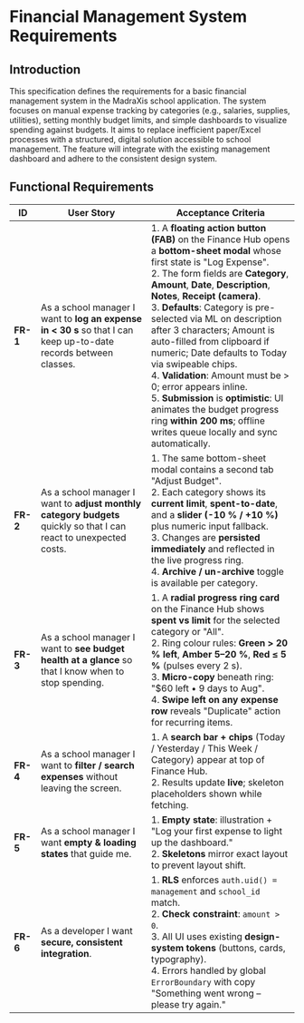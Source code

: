 # Financial Management System Requirements

## Introduction

This specification defines the requirements for a basic financial management system in the MadraXis school application. The system focuses on manual expense tracking by categories (e.g., salaries, supplies, utilities), setting monthly budget limits, and simple dashboards to visualize spending against budgets. It aims to replace inefficient paper/Excel processes with a structured, digital solution accessible to school management. The feature will integrate with the existing management dashboard and adhere to the consistent design system.

## Functional Requirements

| ID       | User Story                                                                                                         | Acceptance Criteria                                                                                                                                                                                                                                                                                                                                                                                                                                                                                                                                                                                                                                  |
| -------- | ------------------------------------------------------------------------------------------------------------------ | ---------------------------------------------------------------------------------------------------------------------------------------------------------------------------------------------------------------------------------------------------------------------------------------------------------------------------------------------------------------------------------------------------------------------------------------------------------------------------------------------------------------------------------------------------------------------------------------------------------------------------------------------------- |
| **FR-1** | As a school manager I want to **log an expense in < 30 s** so that I can keep up-to-date records between classes.  | 1. A **floating action button (FAB)** on the Finance Hub opens a **bottom-sheet modal** whose first state is "Log Expense".<br>2. The form fields are **Category**, **Amount**, **Date**, **Description**, **Notes**, **Receipt (camera)**.<br>3. **Defaults**: Category is pre-selected via ML on description after 3 characters; Amount is auto-filled from clipboard if numeric; Date defaults to Today via swipeable chips.<br>4. **Validation**: Amount must be > 0; error appears inline.<br>5. **Submission** is **optimistic**: UI animates the budget progress ring **within 200 ms**; offline writes queue locally and sync automatically. |
| **FR-2** | As a school manager I want to **adjust monthly category budgets** quickly so that I can react to unexpected costs. | 1. The same bottom-sheet modal contains a second tab "Adjust Budget".<br>2. Each category shows its **current limit**, **spent-to-date**, and a **slider (-10 % / +10 %)** plus numeric input fallback.<br>3. Changes are **persisted immediately** and reflected in the live progress ring.<br>4. **Archive / un-archive** toggle is available per category.                                                                                                                                                                                                                                                                                        |
| **FR-3** | As a school manager I want to **see budget health at a glance** so that I know when to stop spending.              | 1. A **radial progress ring card** on the Finance Hub shows **spent vs limit** for the selected category or "All".<br>2. Ring colour rules: **Green > 20 % left**, **Amber 5–20 %**, **Red ≤ 5 %** (pulses every 2 s).<br>3. **Micro-copy** beneath ring: "$60 left • 9 days to Aug".<br>4. **Swipe left on any expense row** reveals "Duplicate" action for recurring items.                                                                                                                                                                                                                                                                                       |
| **FR-4** | As a school manager I want to **filter / search expenses** without leaving the screen.                             | 1. A **search bar + chips** (Today / Yesterday / This Week / Category) appear at top of Finance Hub.<br>2. Results update **live**; skeleton placeholders shown while fetching.                                                                                                                                                                                                                                                                                                                                                                                                                                                                      |
| **FR-5** | As a school manager I want **empty & loading states** that guide me.                                               | 1. **Empty state**: illustration + "Log your first expense to light up the dashboard."<br>2. **Skeletons** mirror exact layout to prevent layout shift.                                                                                                                                                                                                                                                                                                                                                                                                                                                                                              |
| **FR-6** | As a developer I want **secure, consistent integration**.                                                          | 1. **RLS** enforces `auth.uid() = management` and `school_id` match.<br>2. **Check constraint**: `amount > 0`.<br>3. All UI uses existing **design-system tokens** (buttons, cards, typography).<br>4. Errors handled by global `ErrorBoundary` with copy "Something went wrong – please try again."                                                                                                                                                                                                                                                                                                                                                 |